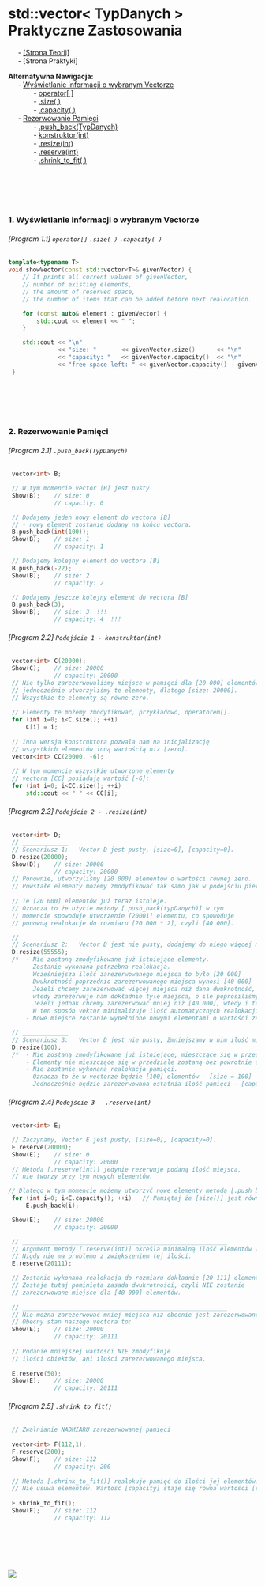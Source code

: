 # std::vector< TypDanych > <br/> Praktyczne Zastosowania
&nbsp;&nbsp;&nbsp;&nbsp; - [[Strona Teorii]](https://github.com/Ptysiek/CPP-Notatki/blob/master/workspace/NewApproach/std_vector.md) \
&nbsp;&nbsp;&nbsp;&nbsp; - [Strona Praktyki]



**Alternatywna Nawigacja:**  
&nbsp;&nbsp;&nbsp;&nbsp; - [Wyświetlanie informacji o wybranym Vectorze](#1-Wyświetlanie-informacji-o-wybranym-Vectorze) \
&nbsp;&nbsp;&nbsp;&nbsp;&nbsp;&nbsp;&nbsp;&nbsp;&nbsp;&nbsp;&nbsp;&nbsp; - [operator[ ]](#program-11-operator-size--capacity-) \
&nbsp;&nbsp;&nbsp;&nbsp;&nbsp;&nbsp;&nbsp;&nbsp;&nbsp;&nbsp;&nbsp;&nbsp; - [.size( )](#program-11-operator-size--capacity-) \
&nbsp;&nbsp;&nbsp;&nbsp;&nbsp;&nbsp;&nbsp;&nbsp;&nbsp;&nbsp;&nbsp;&nbsp; - [.capacity( )](#program-11-operator-size--capacity-) \
&nbsp;&nbsp;&nbsp;&nbsp; - [Rezerwowanie Pamięci](#2-Rezerwowanie-Pamięci) \
&nbsp;&nbsp;&nbsp;&nbsp;&nbsp;&nbsp;&nbsp;&nbsp;&nbsp;&nbsp;&nbsp;&nbsp; - [.push_back(TypDanych)](#program-21-push_backtypdanych) \
&nbsp;&nbsp;&nbsp;&nbsp;&nbsp;&nbsp;&nbsp;&nbsp;&nbsp;&nbsp;&nbsp;&nbsp; - [konstruktor(int)](#program-22-podejście-1---konstruktorint) \
&nbsp;&nbsp;&nbsp;&nbsp;&nbsp;&nbsp;&nbsp;&nbsp;&nbsp;&nbsp;&nbsp;&nbsp; - [.resize(int)](#program-23-podejście-2---resizeint) \
&nbsp;&nbsp;&nbsp;&nbsp;&nbsp;&nbsp;&nbsp;&nbsp;&nbsp;&nbsp;&nbsp;&nbsp; - [.reserve(int)](#program-24-podejście-3---reserveint) \
&nbsp;&nbsp;&nbsp;&nbsp;&nbsp;&nbsp;&nbsp;&nbsp;&nbsp;&nbsp;&nbsp;&nbsp; - [.shrink_to_fit( )](#program-25-shrink_to_fit)




<br/><br/>
-------------
### 1. Wyświetlanie informacji o wybranym Vectorze
###### [Program 1.1] `operator[]` `.size( )` `.capacity( )`
```cpp
template<typename T>
void showVector(const std::vector<T>& givenVector) {
    // It prints all current values of givenVector, 
    // number of existing elements, 
    // the amount of reserved space,
    // the number of items that can be added before next realocation.

    for (const auto& element : givenVector) {
        std::cout << element << " ";
    }

    std::cout << "\n"
              << "size: "       << givenVector.size()      << "\n"
              << "capacity: "   << givenVector.capacity()  << "\n"
              << "free space left: " << givenVector.capacity() - givenVector.size();
 }
```

<br/><br/>
-------------
### 2. Rezerwowanie Pamięci
###### [Program 2.1] `.push_back(TypDanych)`
```cpp
 vector<int> B;

 // W tym momencie vector [B] jest pusty
 Show(B);    // size: 0
             // capacity: 0

 // Dodajemy jeden nowy element do vectora [B] 
 // - nowy element zostanie dodany na końcu vectora.
 B.push_back(int(100));
 Show(B);    // size: 1
             // capacity: 1

 // Dodajemy kolejny element do vectora [B] 
 B.push_back(-22);
 Show(B);    // size: 2
             // capacity: 2

 // Dodajemy jeszcze kolejny element do vectora [B] 
 B.push_back(3);
 Show(B);    // size: 3  !!!
             // capacity: 4  !!!
```



###### [Program 2.2] `Podejście 1 - konstruktor(int)`
```cpp
 vector<int> C(20000);
 Show(C);    // size: 20000
             // capacity: 20000
 // Nie tylko zarezerwowaliśmy miejsce w pamięci dla [20 000] elementów,
 // jednocześnie utworzyliśmy te elementy, dlatego [size: 20000].
 // Wszystkie te elementy są równe zero.
 
 // Elementy te możemy zmodyfikować, przykładowo, operatorem[].
 for (int i=0; i<C.size(); ++i)
     C[i] = i;
 
 // Inna wersja konstruktora pozwala nam na inicjalizację 
 // wszystkich elementów inną wartością niż [zero].  
 vector<int> CC(20000, -6);
 
 // W tym momencie wszystkie utworzone elementy 
 // vectora [CC] posiadają wartość [-6]:
 for (int i=0; i<CC.size(); ++i)
     std::cout << " " << CC[i];
```
      
###### [Program 2.3] `Podejście 2 - .resize(int)`
```cpp
 vector<int> D;
 // _____________
 // Scenariusz 1:   Vector D jest pusty, [size=0], [capacity=0].
 D.resize(20000);
 Show(D);    // size: 20000
             // capacity: 20000
 // Ponownie, utworzyliśmy [20 000] elementów o wartości równej zero.
 // Powstałe elementy możemy zmodyfikować tak samo jak w podejściu pierwszym z konstruktorem.
 
 // Te [20 000] elementów już teraz istnieje.
 // Oznacza to że użycie metody [.push_back(typDanych)] w tym 
 // momencie spowoduje utworzenie [20001] elementu, co spowoduje
 // ponowną realokacje do rozmiaru [20 000 * 2], czyli [40 000].

 // _____________
 // Scenariusz 2:   Vector D jest nie pusty, dodajemy do niego więcej miejsca
 D.resize(55555);
 /*  - Nie zostaną zmodyfikowane już istniejące elementy.
     - Zostanie wykonana potrzebna realokacja.
       Wcześniejsza ilość zarezerwowanego miejsca to było [20 000]
       Dwukrotność poprzednio zarezerwowanego miejsca wynosi [40 000]
       Jeżeli chcemy zarezerwować więcej miejsca niż dana dwukrotność, 
       wtedy zarezerwuje nam dokładnie tyle miejsca, o ile poprosiliśmy. Czyli [55 555].
       Jeżeli jednak chcemy zarezerwować mniej niż [40 000], wtedy i tak zarezerwuje nam [40 000].
       W ten sposób vektor minimalizuje ilość automatycznych realokacji w przyszłości.
     - Nowe miejsce zostanie wypełnione nowymi elementami o wartości zero.  */

 // _____________
 // Scenariusz 3:   Vector D jest nie pusty, Zmniejszamy w nim ilość miejsca
 D.resize(100);
 /*  - Nie zostaną zmodyfikowane już istniejące, mieszczące się w przedziale elementy.
     - Elementy nie mieszczące się w przedziale zostaną bez powrotnie skasowane.
     - Nie zostanie wykonana realokacja pamięci.
       Oznacza to że w vectorze będzie [100] elementów - [size = 100]
       Jednocześnie będzie zarezerwowana ostatnia ilość pamięci - [capacity = 55 555]  */
```

###### [Program 2.4] `Podejście 3 - .reserve(int)`
```cpp
 vector<int> E;

 // Zaczynamy, Vector E jest pusty, [size=0], [capacity=0].
 E.reserve(20000);
 Show(E);    // size: 0
             // capacity: 20000
 // Metoda [.reserve(int)] jedynie rezerwuje podaną ilość miejsca,
 // nie tworzy przy tym nowych elementów.

// Dlatego w tym momencie możemy utworzyć nowe elementy metodą [.push_back(typDanych)]
 for (int i=0; i<E.capacity(); ++i)   // Pamiętaj że [size()] jest równe [zero].
     E.push_back(i);

 Show(E);    // size: 20000
             // capacity: 20000

 // __________________________________________________________
 // Argument metody [.reserve(int)] określa minimalną ilość elementów w vectorze.
 // Nigdy nie ma problemu z zwiększeniem tej ilości.
 E.reserve(20111);

 // Zostanie wykonana realokacja do rozmiaru dokładnie [20 111] elementów. 
 // Zostaje tutaj pominięta zasada dwukrotności, czyli NIE zostanie 
 // zarezerwowane miejsce dla [40 000] elementów.
 
 // __________________________________________________________
 // Nie można zarezerwować mniej miejsca niż obecnie jest zarezerwowane w vectorze.
 // Obecny stan naszego vectora to:
 Show(E);    // size: 20000
             // capacity: 20111
 
 // Podanie mniejszej wartości NIE zmodyfikuje
 // ilości obiektów, ani ilości zarezerwowanego miejsca. 
 
 E.reserve(50);
 Show(E);    // size: 20000
             // capacity: 20111
```

###### [Program 2.5] `.shrink_to_fit()`
```cpp
 // Zwalnianie NADMIARU zarezerwowanej pamięci
 
 vector<int> F(112,1);
 F.reserve(200);
 Show(F);    // size: 112
             // capacity: 200
 
 // Metoda [.shrink_to_fit()] realokuje pamięć do ilości jej elementów.
 // Nie usuwa elementów. Wartość [capacity] staje się równa wartości [size].
 
 F.shrink_to_fit();
 Show(F);    // size: 112
             // capacity: 112
```

<br/><br/>
-------------
![](https://github.com/Ptysiek/resources/blob/master/Ver2.PNG)
